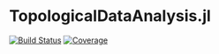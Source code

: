 # TopologicalDataAnalysis.jl

[![Build Status](https://github.com/davibarreira/TopologicalDataAnalysis.jl/workflows/CI/badge.svg)](https://github.com/davibarreira/TopologicalDataAnalysis.jl/actions)
[![Coverage](https://codecov.io/gh/davibarreira/TopologicalDataAnalysis.jl/branch/master/graph/badge.svg)](https://codecov.io/gh/davibarreira/TopologicalDataAnalysis.jl)


